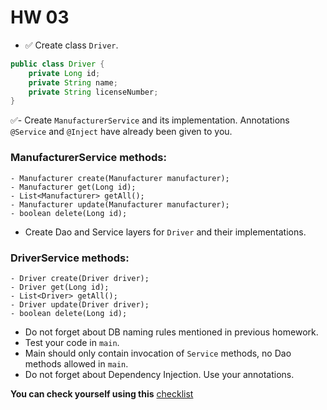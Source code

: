 # HW 03
- ✅ Create class `Driver`.
```java
public class Driver {
    private Long id;
    private String name;
    private String licenseNumber;
}
```
✅- Create `ManufacturerService` and its implementation. Annotations `@Service` and `@Inject` have already been given to you.
### ManufacturerService methods:
    - Manufacturer create(Manufacturer manufacturer);
    - Manufacturer get(Long id);
    - List<Manufacturer> getAll();
    - Manufacturer update(Manufacturer manufacturer);
    - boolean delete(Long id);
- Create Dao and Service layers for `Driver` and their implementations.
### DriverService methods:
    - Driver create(Driver driver);
    - Driver get(Long id);
    - List<Driver> getAll();
    - Driver update(Driver driver);
    - boolean delete(Long id);

- Do not forget about DB naming rules mentioned in previous homework.
- Test your code in `main`.
- Main should only contain invocation of `Service` methods, no Dao methods allowed in `main`.
- Do not forget about Dependency Injection. Use your annotations.

__You can check yourself using this__ [checklist](https://mate-academy.github.io/jv-program-common-mistakes/java-JDBC/dao-vs-service/dao-vs-service_checklist.html)
